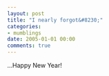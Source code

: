 ```yaml
---
layout: post
title: "I nearly forgot&#8230;"
categories:
- mumblings
date: 2005-01-01 00:00
comments: true
---
```


<p>...Happy New Year!</p>


